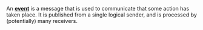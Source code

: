 An [**event**](/nservicebus/messaging/messages-events-commands.md#event) is a message that is used to communicate that some action has taken place. It is published from a single logical sender, and is processed by (potentially) many receivers.
